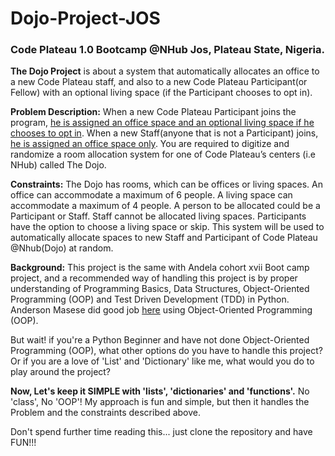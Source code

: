 # Dojo-Project-JOS
### Code Plateau 1.0 Bootcamp @NHub Jos, Plateau State, Nigeria.

<b>The Dojo Project</b> is about a system that automatically allocates an office to a new Code Plateau staff, and also to a new Code Plateau Participant(or Fellow) with an optional living space (if the Participant chooses to opt in).

<b>Problem Description:</b> When a new Code Plateau Participant joins the program, <u>he is assigned an office space and an optional living space if he chooses to opt in</u>. When a new Staff(anyone that is not a Participant) joins, <u>he is assigned an office space only</u>. You are required to digitize and randomize a room allocation system for one of Code Plateau’s centers (i.e NHub) called The Dojo.

<b>Constraints:</b> The Dojo has rooms, which can be offices or living spaces. An office can accommodate a maximum of 6 people. A living space can accommodate a maximum of 4 people.
A person to be allocated could be a Participant or Staff. Staff cannot be allocated living spaces. Participants have the option to choose a living space or skip.
This system will be used to automatically allocate spaces to new Staff and Participant of Code Plateau @Nhub(Dojo) at random.

<b>Background:</b> This project is the same with Andela cohort xvii Boot camp project, and a recommended way of handling this project is by proper understanding of Programming Basics, Data Structures, Object-Oriented Programming (OOP) and Test Driven Development (TDD) in Python. Anderson Masese did good job <a href="https://github.com/AndersonMasese/Anderson-Masese-Dojo-Project#sample-output-with-multiple-offices">here</a> using Object-Oriented Programming (OOP). 

But wait! if you're a Python Beginner and have not done Object-Oriented Programming (OOP), what other options do you have to handle this project? Or if you are a love of 'List' and 'Dictionary' like me, what would you do to play around the project?

<b>Now, Let's keep it SIMPLE with 'lists', 'dictionaries' and 'functions'.</b> No 'class', No 'OOP'!
My approach is fun and simple, but then it handles the Problem and the constraints described above.</b>

Don't spend further time reading this... just clone the repository and have FUN!!!
